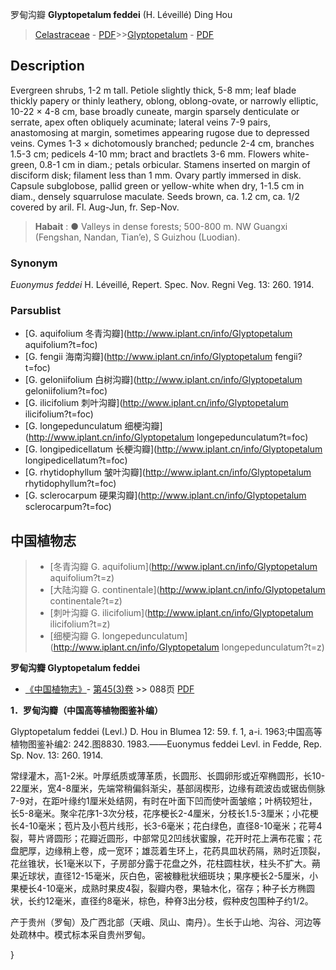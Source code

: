 罗甸沟瓣  **Glyptopetalum feddei** (H. Léveillé) Ding Hou

> [Celastraceae](http://www.iplant.cn/info/Celastraceae?t=foc) - [PDF](http://www.iplant.cn/foc/pdf/Celastraceae.pdf)>>[Glyptopetalum](http://www.iplant.cn/info/Glyptopetalum?t=foc) - [PDF](http://www.iplant.cn/foc/pdf/Glyptopetalum.pdf)

## Description

Evergreen shrubs, 1-2 m tall. Petiole slightly thick, 5-8 mm; leaf blade thickly papery or thinly leathery, oblong, oblong-ovate, or narrowly elliptic, 10-22 × 4-8 cm, base broadly cuneate, margin sparsely denticulate or serrate, apex often obliquely acuminate; lateral veins 7-9 pairs, anastomosing at margin, sometimes appearing rugose due to depressed veins. Cymes 1-3 × dichotomously branched; peduncle 2-4 cm, branches 1.5-3 cm; pedicels 4-10 mm; bract and bractlets 3-6 mm. Flowers white-green, 0.8-1 cm in diam.; petals orbicular. Stamens inserted on margin of disciform disk; filament less than 1 mm. Ovary partly immersed in disk. Capsule subglobose, pallid green or yellow-white when dry, 1-1.5 cm in diam., densely squarrulose maculate. Seeds brown, ca. 1.2 cm, ca. 1/2 covered by aril. Fl. Aug-Jun, fr. Sep-Nov.

> **Habait** : 
>● Valleys in dense forests; 500-800 m. NW Guangxi (Fengshan, Nandan, Tian’e), S Guizhou (Luodian).

### Synonym
*Euonymus feddei* H. Léveillé, Repert. Spec. Nov. Regni Veg. 13: 260. 1914.

### Parsublist

* [G.  aquifolium  冬青沟瓣](http://www.iplant.cn/info/Glyptopetalum aquifolium?t=foc)
* [G.  fengii  海南沟瓣](http://www.iplant.cn/info/Glyptopetalum fengii?t=foc)
* [G.  geloniifolium  白树沟瓣](http://www.iplant.cn/info/Glyptopetalum geloniifolium?t=foc)
* [G.  ilicifolium  刺叶沟瓣](http://www.iplant.cn/info/Glyptopetalum ilicifolium?t=foc)
* [G.  longepedunculatum  细梗沟瓣](http://www.iplant.cn/info/Glyptopetalum longepedunculatum?t=foc)
* [G.  longipedicellatum  长梗沟瓣](http://www.iplant.cn/info/Glyptopetalum longipedicellatum?t=foc)
* [G.  rhytidophyllum  皱叶沟瓣](http://www.iplant.cn/info/Glyptopetalum rhytidophyllum?t=foc)
* [G.  sclerocarpum  硬果沟瓣](http://www.iplant.cn/info/Glyptopetalum sclerocarpum?t=foc)

## 中国植物志

> * [冬青沟瓣  G.  aquifolium](http://www.iplant.cn/info/Glyptopetalum aquifolium?t=z)
> * [大陆沟瓣  G.  continentale](http://www.iplant.cn/info/Glyptopetalum continentale?t=z)
> * [刺叶沟瓣  G.  ilicifolium](http://www.iplant.cn/info/Glyptopetalum ilicifolium?t=z)
> * [细梗沟瓣  G.  longepedunculatum](http://www.iplant.cn/info/Glyptopetalum longepedunculatum?t=z)

**罗甸沟瓣 Glyptopetalum feddei**

* [《中国植物志》](http://www.iplant.cn/frps)- [第45(3)卷](http://www.iplant.cn/frps/vol/45(3)) >> 088页 [PDF](http://www.iplant.cn/frps/pdf/45(3)/088.PDF)

**1．罗甸沟瓣（中国高等植物图鉴补编）**

Glyptopetalum feddei (Levl.) D. Hou in Blumea 12: 59. f. 1, a-i. 1963;中国高等植物图鉴补编2: 242.图8830. 1983.——Euonymus feddei Levl. in Fedde, Rep. Sp. Nov. 13: 260. 1914.

常绿灌木，高1-2米。叶厚纸质或薄革质，长圆形、长圆卵形或近窄椭圆形，长10-22厘米，宽4-8厘米，先端常稍偏斜渐尖，基部阔楔形，边缘有疏波齿或锯齿侧脉7-9对，在距叶缘约1厘米处结网，有时在叶面下凹而使叶面皱缩；叶柄较短壮，长5-8毫米。聚伞花序1-3次分枝，花序梗长2-4厘米，分枝长1.5-3厘米；小花梗长4-10毫米；苞片及小苞片线形，长3-6毫米；花白绿色，直径8-10毫米；花萼4裂，萼片肾圆形；花瓣近圆形，中部常见2凹线状蜜腺，花开时花上满布花蜜；花盘肥厚，边缘稍上卷，成一宽环；雄蕊着生环上，花药具皿状药隔，熟时近顶裂，花丝锥状，长1毫米以下，子房部分露于花盘之外，花柱圆柱状，柱头不扩大。蒴果近球状，直径12-15毫米，灰白色，密被糠秕状细斑块；果序梗长2-5厘米，小果梗长4-10毫米，成熟时果皮4裂，裂瓣内卷，果轴木化，宿存；种子长方椭圆状，长约12毫米，直径约8毫米，棕色，种脊3出分枝，假种皮包围种子约1/2。

产于贵州（罗甸）及广西北部（天峨、凤山、南丹）。生长于山地、沟谷、河边等处疏林中。模式标本采自贵州罗甸。

}